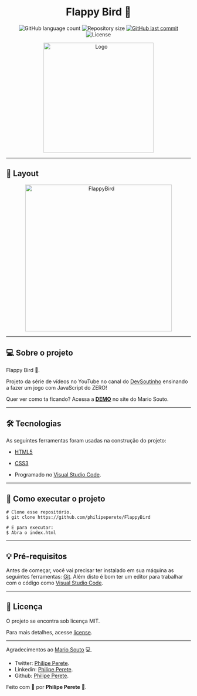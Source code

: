 # <h1 align='center'>Flappy Bird 🐤</h1>

<p align="center">
  <img alt="GitHub language count" src="https://img.shields.io/github/languages/count/philipeperete/FlappyBird?color=%2304D361">

  <img alt="Repository size" src="https://img.shields.io/github/repo-size/philipeperete/FlappyBird">

  <a href="https://github.com/philipeperete/FlappyBird/commits/master">
    <img alt="GitHub last commit" src="https://img.shields.io/github/last-commit/philipeperete/FlappyBird">
  </a>

  <img alt="License" src="https://img.shields.io/badge/license-MIT-brightgreen">
</p>

<p align="center">
  <img alt="Logo" title="Logo" src="logo.png" width="300px"> 
</p>

_________

## 🎨 Layout

<p align="center">
    <img alt="FlappyBird" title="FlappyBird" src="FlappyBird.gif" width="400px">
</p>

_________

## 💻 Sobre o projeto

Flappy Bird 🐤.

Projeto da série de vídeos no YouTube no canal do [DevSoutinho](https://www.youtube.com/watch?v=jOAU81jdi-c&list=PLTcmLKdIkOWmeNferJ292VYKBXydGeDej) ensinando a fazer um jogo com JavaScript do ZERO!

Quer ver como ta ficando? Acessa a [**DEMO**](https://mariosouto.com/flappy-bird-devsoutinho/) no site do Mario Souto. 

_________

## 🛠 Tecnologias

As seguintes ferramentas foram usadas na construção do projeto:
 
 - [HTML5]
 - [CSS3]

- Programado no [Visual Studio Code].

_________

## 🚀 Como executar o projeto

    # Clone esse repositório.
    $ git clone https://github.com/philipeperete/FlappyBird
    
    # E para executar:
    $ Abra o index.html

_________

## 💡 Pré-requisitos

Antes de começar, você vai precisar ter instalado em sua máquina as seguintes ferramentas:
[Git](https://git-scm.com).
Além disto é bom ter um editor para trabalhar com o código como [Visual Studio Code].

_________ 

## 📝 Licença

O projeto se encontra sob licença MIT.

Para mais detalhes, acesse [license](LICENSE).

_________

Agradecimentos ao [Mario Souto](http://mariosouto.com/) 💻.

* Twitter: [Philipe Perete](https://twitter.com/PhilipePerete).
* Linkedin: [Philipe Perete](https://www.linkedin.com/in/philipe-perete-b76622104/).
* Github: [Philipe Perete](https://github.com/philipeperete).

Feito com 💙 por **Philipe Perete** 👻.

[HTML5]: https://developer.mozilla.org/en-US/docs/Web/Guide/HTML/HTML5
[CSS3]: https://developer.mozilla.org/en-US/docs/Archive/CSS3

[Visual Studio Code]: https://code.visualstudio.com/ 



